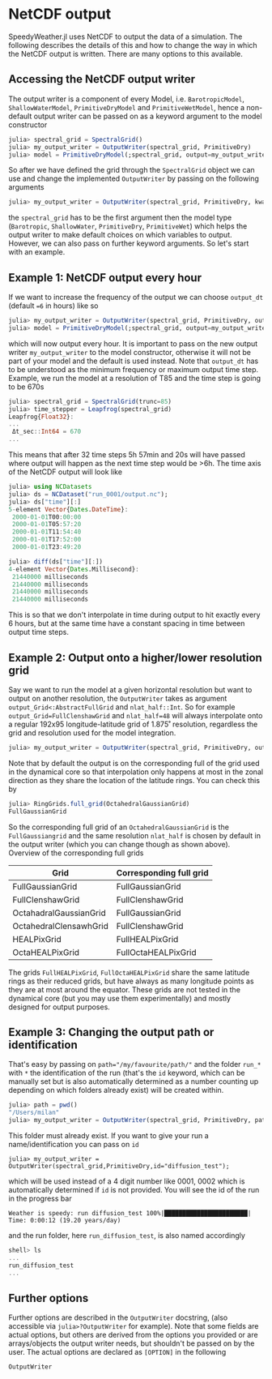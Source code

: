 # NetCDF output

SpeedyWeather.jl uses NetCDF to output the data of a simulation.
The following describes the details of this and how to change the way in which the NetCDF output is written.
There are many options to this available.

## Accessing the NetCDF output writer

The output writer is a component of every Model, i.e. `BarotropicModel`, `ShallowWaterModel`, `PrimitiveDryModel` and `PrimitiveWetModel`, hence a non-default output writer can be passed on as a keyword argument to the model constructor

```julia
julia> spectral_grid = SpectralGrid()
julia> my_output_writer = OutputWriter(spectral_grid, PrimitiveDry)
julia> model = PrimitiveDryModel(;spectral_grid, output=my_output_writer)
```

So after we have defined the grid through the `SpectralGrid` object we can use and change
the implemented `OutputWriter` by passing on the following arguments
```julia
julia> my_output_writer = OutputWriter(spectral_grid, PrimitiveDry, kwargs...)
```
the `spectral_grid` has to be the first argument then the model type
(`Barotropic`, `ShallowWater`, `PrimitiveDry`, `PrimitiveWet`)
which helps the output writer to make default choices on which variables to output. However, we can
also pass on further keyword arguments. So let's start with an example.

## Example 1: NetCDF output every hour

If we want to increase the frequency of the output we can choose `output_dt` (default `=6` in hours) like so
```julia
julia> my_output_writer = OutputWriter(spectral_grid, PrimitiveDry, output_dt=1)
julia> model = PrimitiveDryModel(;spectral_grid, output=my_output_writer)
```
which will now output every hour. It is important to pass on the new output writer `my_output_writer` to the
model constructor, otherwise it will not be part of your model and the default is used instead.
Note that `output_dt` has to be understood as the minimum frequency or maximum output time step.
Example, we run the model at a resolution of T85 and the time step is going to be 670s
```julia
julia> spectral_grid = SpectralGrid(trunc=85)
julia> time_stepper = Leapfrog(spectral_grid)
Leapfrog{Float32}:
...
 Δt_sec::Int64 = 670
...
```
This means that after 32 time steps 5h 57min and 20s will have passed where output will happen as
the next time step would be >6h. The time axis of the NetCDF output will look like
```julia
julia> using NCDatasets
julia> ds = NCDataset("run_0001/output.nc");
julia> ds["time"][:]
5-element Vector{Dates.DateTime}:
 2000-01-01T00:00:00
 2000-01-01T05:57:20
 2000-01-01T11:54:40
 2000-01-01T17:52:00
 2000-01-01T23:49:20

julia> diff(ds["time"][:])
4-element Vector{Dates.Millisecond}:
 21440000 milliseconds
 21440000 milliseconds
 21440000 milliseconds
 21440000 milliseconds
```
This is so that we don't interpolate in time during output to hit exactly every 6 hours, but at
the same time have a constant spacing in time between output time steps.

## Example 2: Output onto a higher/lower resolution grid

Say we want to run the model at a given horizontal resolution but want to output on another resolution,
the `OutputWriter` takes as argument `output_Grid<:AbstractFullGrid` and `nlat_half::Int`.
So for example `output_Grid=FullClenshawGrid` and `nlat_half=48` will always interpolate onto a
regular 192x95 longitude-latitude grid of 1.875˚ resolution, regardless the grid and resolution used
for the model integration.
```julia
julia> my_output_writer = OutputWriter(spectral_grid, PrimitiveDry, output_Grid=FullClenshawGrid, nlat_half=48)
```
Note that by default the output is on the corresponding full of the grid used in the dynamical core
so that interpolation only happens at most in the zonal direction as they share the location of the
latitude rings. You can check this by
```julia
julia> RingGrids.full_grid(OctahedralGaussianGrid)
FullGaussianGrid
```
So the corresponding full grid of an `OctahedralGaussianGrid` is the `FullGaussiangrid` and the same resolution
`nlat_half` is chosen by default in the output writer (which you can change though as shown above).
Overview of the corresponding full grids

| Grid | Corresponding full grid |
| ---  | ----------------------- |
| FullGaussianGrid | FullGaussianGrid |
| FullClenshawGrid | FullClenshawGrid |
| OctahadralGaussianGrid | FullGaussianGrid |
| OctahedralClensawhGrid | FullClenshawGrid |
| HEALPixGrid | FullHEALPixGrid |
| OctaHEALPixGrid | FullOctaHEALPixGrid |

The grids `FullHEALPixGrid`, `FullOctaHEALPixGrid` share the same latitude rings as their reduced grids,
but have always as many longitude points as they are at most around the equator. These grids are not
tested in the dynamical core (but you may use them experimentally) and mostly designed for output purposes.

## Example 3: Changing the output path or identification

That's easy by passing on `path="/my/favourite/path/"` and the folder `run_*` with `*` the identification
of the run (that's the `id` keyword, which can be manually set but is also automatically determined as a
number counting up depending on which folders already exist) will be created within.
```julia
julia> path = pwd()
"/Users/milan"
julia> my_output_writer = OutputWriter(spectral_grid, PrimitiveDry, path=path)
```
This folder must already exist. If you want to give your run a name/identification you can pass on `id`
```
julia> my_output_writer = OutputWriter(spectral_grid,PrimitiveDry,id="diffusion_test");
```
which will be used instead of a 4 digit number like 0001, 0002 which is automatically determined if
`id` is not provided. You will see the id of the run in the progress bar
```
Weather is speedy: run diffusion_test 100%|███████████████████████| Time: 0:00:12 (19.20 years/day)
```
and the run folder, here `run_diffusion_test`, is also named accordingly
```julia
shell> ls
...
run_diffusion_test
...
```

## Further options

Further options are described in the `OutputWriter` docstring, (also accessible via `julia>?OutputWriter` for example).
Note that some fields are actual options, but others are derived from the options you provided or are
arrays/objects the output writer needs, but shouldn't be passed on by the user.
The actual options are declared as `[OPTION]` in the following

```@docs
OutputWriter
```